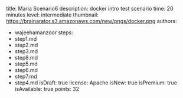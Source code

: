 title: Maria Scenario6
description: docker intro test scenario
time: 20 minutes
level: intermediate
thumbnail: https://brainarator.s3.amazonaws.com/new/pngs/docker.png
authors:
  - wajeehamanzoor
steps:
  - step1.md
  - step2.md
  - step3.md
  - step8.md
  - step5.md
  - step6.md
  - step7.md
  - step4.md
isDraft: true
license: Apache
isNew: true
isPremium: true
isAvailable: true
points: 32
